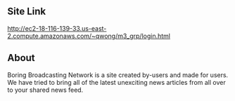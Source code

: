 ## Site Link
http://ec2-18-116-139-33.us-east-2.compute.amazonaws.com/~qwong/m3_grp/login.html

## About
Boring Broadcasting Network is a site created by-users and made for users. We have tried to bring all of the latest unexciting news articles from all over to your shared news feed.
